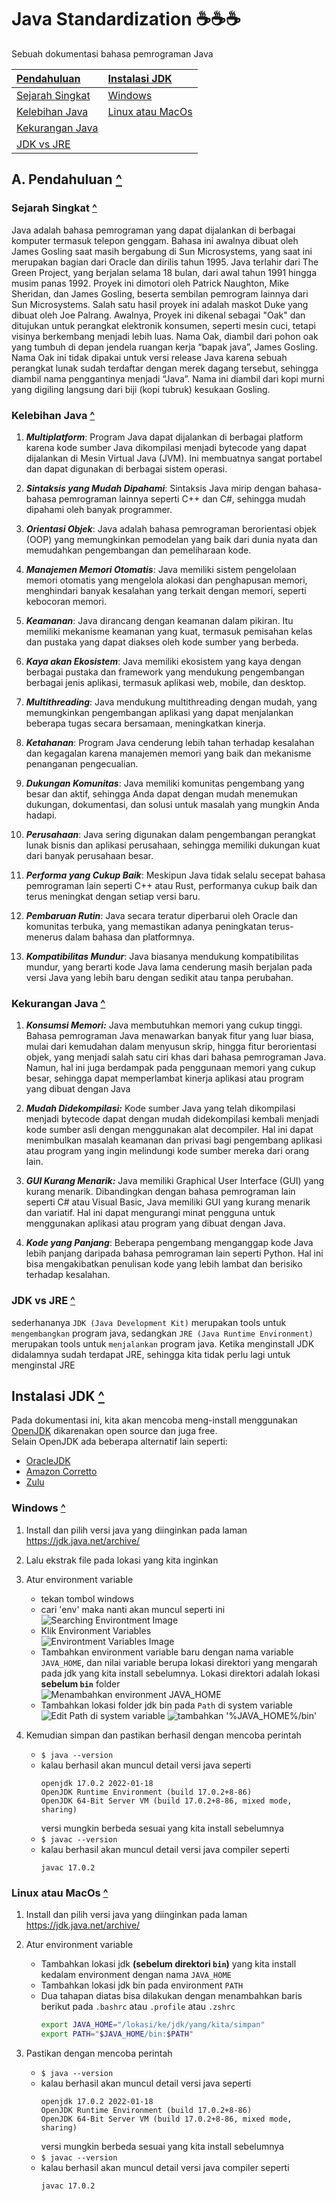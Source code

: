 # Java Standardization ☕☕☕
Sebuah dokumentasi bahasa pemrograman Java

| [Pendahuluan](#pendahuluan-) | [Instalasi JDK](#instalasi-jdk-) |
| :-------------------------- | :-------------------------------  |
| [Sejarah Singkat](#sejarah-singkat-) | [Windows](#windows-) |
| [Kelebihan Java](#kelebihan-java-) | [Linux atau MacOs](#linux-atau-macos-) |
| [Kekurangan Java](#kekurangan-java-) | 
| [JDK vs JRE](#jdk-vs-jre-) |

## A. Pendahuluan [^](#)
### Sejarah Singkat [^](#)
Java adalah bahasa pemrograman yang dapat dijalankan di berbagai komputer termasuk telepon genggam. Bahasa ini awalnya dibuat oleh James Gosling saat masih bergabung di Sun Microsystems, yang saat ini merupakan bagian dari Oracle dan dirilis tahun 1995. Java terlahir dari The Green Project, yang berjalan selama 18 bulan, dari awal tahun 1991 hingga musim panas 1992. Proyek ini dimotori oleh Patrick Naughton, Mike Sheridan, dan James Gosling, beserta sembilan pemrogram lainnya dari Sun Microsystems. Salah satu hasil proyek ini adalah maskot Duke yang dibuat oleh Joe Palrang. Awalnya, Proyek ini dikenal sebagai "Oak" dan ditujukan untuk perangkat elektronik konsumen, seperti mesin cuci, tetapi visinya berkembang menjadi lebih luas. Nama Oak, diambil dari pohon oak yang tumbuh di depan jendela ruangan kerja “bapak java”, James Gosling. Nama Oak ini tidak dipakai untuk versi release Java karena sebuah perangkat lunak sudah terdaftar dengan merek dagang tersebut, sehingga diambil nama penggantinya menjadi “Java”. Nama ini diambil dari kopi murni yang digiling langsung dari biji (kopi tubruk) kesukaan Gosling.

### Kelebihan Java [^](#)
1. ***Multiplatform***: Program Java dapat dijalankan di berbagai platform karena kode sumber Java dikompilasi menjadi bytecode yang dapat dijalankan di Mesin Virtual Java (JVM). Ini membuatnya sangat portabel dan dapat digunakan di berbagai sistem operasi.

2. ***Sintaksis yang Mudah Dipahami***: Sintaksis Java mirip dengan bahasa-bahasa pemrograman lainnya seperti C++ dan C#, sehingga mudah dipahami oleh banyak programmer.

3. ***Orientasi Objek***: Java adalah bahasa pemrograman berorientasi objek (OOP) yang memungkinkan pemodelan yang baik dari dunia nyata dan memudahkan pengembangan dan pemeliharaan kode.

4. ***Manajemen Memori Otomatis***: Java memiliki sistem pengelolaan memori otomatis yang mengelola alokasi dan penghapusan memori, menghindari banyak kesalahan yang terkait dengan memori, seperti kebocoran memori.

5. ***Keamanan***: Java dirancang dengan keamanan dalam pikiran. Itu memiliki mekanisme keamanan yang kuat, termasuk pemisahan kelas dan pustaka yang dapat diakses oleh kode sumber yang berbeda.

6. ***Kaya akan Ekosistem***: Java memiliki ekosistem yang kaya dengan berbagai pustaka dan framework yang mendukung pengembangan berbagai jenis aplikasi, termasuk aplikasi web, mobile, dan desktop.

7. ***Multithreading***: Java mendukung multithreading dengan mudah, yang memungkinkan pengembangan aplikasi yang dapat menjalankan beberapa tugas secara bersamaan, meningkatkan kinerja.

8. ***Ketahanan***: Program Java cenderung lebih tahan terhadap kesalahan dan kegagalan karena manajemen memori yang baik dan mekanisme penanganan pengecualian.

9. ***Dukungan Komunitas***: Java memiliki komunitas pengembang yang besar dan aktif, sehingga Anda dapat dengan mudah menemukan dukungan, dokumentasi, dan solusi untuk masalah yang mungkin Anda hadapi.

10. ***Perusahaan***: Java sering digunakan dalam pengembangan perangkat lunak bisnis dan aplikasi perusahaan, sehingga memiliki dukungan kuat dari banyak perusahaan besar.

11. ***Performa yang Cukup Baik***: Meskipun Java tidak selalu secepat bahasa pemrograman lain seperti C++ atau Rust, performanya cukup baik dan terus meningkat dengan setiap versi baru.

12. ***Pembaruan Rutin***: Java secara teratur diperbarui oleh Oracle dan komunitas terbuka, yang memastikan adanya peningkatan terus-menerus dalam bahasa dan platformnya.

13. ***Kompatibilitas Mundur***: Java biasanya mendukung kompatibilitas mundur, yang berarti kode Java lama cenderung masih berjalan pada versi Java yang lebih baru dengan sedikit atau tanpa perubahan.

### Kekurangan Java [^](#)
1. ***Konsumsi Memori:*** Java membutuhkan memori yang cukup tinggi. Bahasa pemrograman Java menawarkan banyak fitur yang luar biasa, mulai dari kemudahan dalam menyusun skrip, hingga fitur berorientasi objek, yang menjadi salah satu ciri khas dari bahasa pemrograman Java. Namun, hal ini juga berdampak pada penggunaan memori yang cukup besar, sehingga dapat memperlambat kinerja aplikasi atau program yang dibuat dengan Java

2. ***Mudah Didekompilasi:*** Kode sumber Java yang telah dikompilasi menjadi bytecode dapat dengan mudah didekompilasi kembali menjadi kode sumber asli dengan menggunakan alat decompiler. Hal ini dapat menimbulkan masalah keamanan dan privasi bagi pengembang aplikasi atau program yang ingin melindungi kode sumber mereka dari orang lain.

3. ***GUI Kurang Menarik:*** Java memiliki Graphical User Interface (GUI) yang kurang menarik. Dibandingkan dengan bahasa pemrograman lain seperti C# atau Visual Basic, Java memiliki GUI yang kurang menarik dan variatif. Hal ini dapat mengurangi minat pengguna untuk menggunakan aplikasi atau program yang dibuat dengan Java.

4. ***Kode yang Panjang***: Beberapa pengembang menganggap kode Java lebih panjang daripada bahasa pemrograman lain seperti Python. Hal ini bisa mengakibatkan penulisan kode yang lebih lambat dan berisiko terhadap kesalahan.

### JDK vs JRE [^](#)
sederhananya `JDK (Java Development Kit)` merupakan tools untuk `mengembangkan` program java, sedangkan `JRE (Java Runtime Environment)` merupakan tools untuk `menjalankan` program java. Ketika menginstall JDK didalamnya sudah terdapat JRE, sehingga kita tidak perlu lagi untuk menginstal JRE


## Instalasi JDK [^](#)
Pada dokumentasi ini, kita akan mencoba meng-install menggunakan [OpenJDK](https://openjdk.java.net/) dikarenakan open source dan juga free.<br/>
Selain OpenJDK ada beberapa alternatif lain seperti:
- [OracleJDK](https://www.oracle.com/java/technologies/javase-downloads.html)
- [Amazon Corretto](https://aws.amazon.com/id/corretto/)
- [Zulu](https://www.azul.com/downloads/zulu-community/)


### Windows [^](#)
1. Install dan pilih versi java yang diinginkan pada laman https://jdk.java.net/archive/

2. Lalu ekstrak file pada lokasi yang kita inginkan

3. Atur environment variable
    - tekan tombol windows
    - cari 'env' maka nanti akan muncul seperti ini<br/>
    ![Searching Environtment Image](java/installation/windows/environment-search.jpg)
    - Klik Environment Variables<br/>
    ![Environtment Variables Image](java/installation/windows/environment-variables.jpg)
    - Tambahkan environment variable baru dengan nama variable `JAVA_HOME`, dan nilai variable berupa lokasi direktori yang mengarah pada jdk yang kita install sebelumnya. Lokasi direktori adalah lokasi **sebelum `bin`** folder<br/>
    ![Menambahkan environment JAVA_HOME](java/installation/windows/JAVA_HOME.jpg)
    - Tambahkan lokasi folder jdk bin pada `Path` di system variable<br/>
    ![Edit Path di system variable](java/installation/windows/edit-path.jpg)
    ![tambahkan '%JAVA_HOME%/bin'](java/installation/windows/jdk-bin-on-path.jpg)
4. Kemudian simpan dan pastikan berhasil dengan mencoba perintah 
    - `$ java --version`
    - kalau berhasil akan muncul detail versi java seperti 
        ```
        openjdk 17.0.2 2022-01-18
        OpenJDK Runtime Environment (build 17.0.2+8-86)
        OpenJDK 64-Bit Server VM (build 17.0.2+8-86, mixed mode, sharing)
        ```
        versi mungkin berbeda sesuai yang kita install sebelumnya
    - `$ javac --version`
    - kalau berhasil akan muncul detail versi java compiler seperti 
        ```
        javac 17.0.2
        ```

### Linux atau MacOs [^](#)
1. Install dan pilih versi java yang diinginkan pada laman https://jdk.java.net/archive/

2. Atur environment variable 
    - Tambahkan lokasi jdk **(sebelum direktori `bin`)** yang kita install kedalam environment dengan nama `JAVA_HOME`
    - Tambahkan lokasi jdk bin pada environment `PATH` 
    - Dua tahapan diatas bisa dilakukan dengan menambahkan baris berikut pada `.bashrc` atau `.profile` atau `.zshrc`
        ```sh
        export JAVA_HOME="/lokasi/ke/jdk/yang/kita/simpan"
        export PATH="$JAVA_HOME/bin:$PATH"
        ```

3. Pastikan dengan mencoba perintah 
    - `$ java --version`
    - kalau berhasil akan muncul detail versi java seperti 
        ```
        openjdk 17.0.2 2022-01-18
        OpenJDK Runtime Environment (build 17.0.2+8-86)
        OpenJDK 64-Bit Server VM (build 17.0.2+8-86, mixed mode, sharing)
        ```
        versi mungkin berbeda sesuai yang kita install sebelumnya
    - `$ javac --version`
    - kalau berhasil akan muncul detail versi java compiler seperti 
        ```
        javac 17.0.2
        ```

